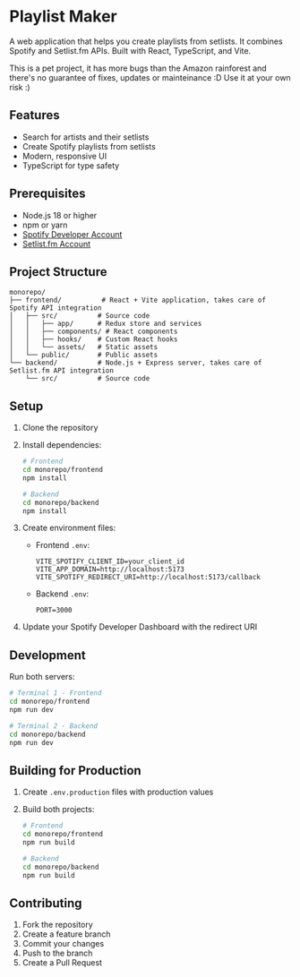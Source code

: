 # Playlist Maker

A web application that helps you create playlists from setlists.
It combines Spotify and Setlist.fm APIs.
Built with React, TypeScript, and Vite.

This is a pet project, it has more bugs than the Amazon rainforest and there's no guarantee of fixes, updates or mainteinance :D
Use it at your own risk :)

## Features

- Search for artists and their setlists
- Create Spotify playlists from setlists
- Modern, responsive UI
- TypeScript for type safety

## Prerequisites

- Node.js 18 or higher
- npm or yarn
- [Spotify Developer Account](https://developer.spotify.com/)
- [Setlist.fm Account](https://api.setlist.fm/docs/1.0/index.html)

## Project Structure

```
monorepo/
├── frontend/          # React + Vite application, takes care of Spotify API integration
│   ├── src/          # Source code
│   │   ├── app/      # Redux store and services
│   │   ├── components/ # React components
│   │   ├── hooks/    # Custom React hooks
│   │   └── assets/   # Static assets
│   └── public/       # Public assets
└── backend/          # Node.js + Express server, takes care of Setlist.fm API integration
    └── src/          # Source code
```

## Setup

1. Clone the repository
2. Install dependencies:

   ```bash
   # Frontend
   cd monorepo/frontend
   npm install

   # Backend
   cd monorepo/backend
   npm install
   ```

3. Create environment files:
   - Frontend `.env`:
     ```
     VITE_SPOTIFY_CLIENT_ID=your_client_id
     VITE_APP_DOMAIN=http://localhost:5173
     VITE_SPOTIFY_REDIRECT_URI=http://localhost:5173/callback
     ```
   - Backend `.env`:
     ```
     PORT=3000
     ```
4. Update your Spotify Developer Dashboard with the redirect URI

## Development

Run both servers:

```bash
# Terminal 1 - Frontend
cd monorepo/frontend
npm run dev

# Terminal 2 - Backend
cd monorepo/backend
npm run dev
```

## Building for Production

1. Create `.env.production` files with production values
2. Build both projects:

   ```bash
   # Frontend
   cd monorepo/frontend
   npm run build

   # Backend
   cd monorepo/backend
   npm run build
   ```

## Contributing

1. Fork the repository
2. Create a feature branch
3. Commit your changes
4. Push to the branch
5. Create a Pull Request
